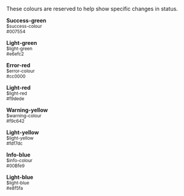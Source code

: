 <p class="abstract" style="border-bottom:hidden">These colours are reserved to help show specific changes in status.</p>

<div class="guide-colour-examples">
  <div class="guide-colour">
    <div class="swatch bg-success-green"></div>
    <p class="text"><strong>Success-green</strong><br/>
      <small>$success-colour<br/> #007554</small></p>
  </div>

  <div class="guide-colour">
    <div class="swatch bg-light-green"></div>
    <p class="text"><strong>Light-green</strong><br/>
      <small>$light-green<br/> #e6efc2</small></p>
  </div>

  <div class="guide-colour">
    <div class="swatch bg-error-red"></div>
    <p class="text"><strong>Error-red</strong><br/>
      <small>$error-colour<br/> #cc0000</small></p>
  </div>

  <div class="guide-colour">
    <div class="swatch bg-light-red"></div>
    <p class="text"><strong>Light-red</strong><br/>
      <small>$light-red<br/> #f9dede</small></p>
  </div>

  <div class="guide-colour">
    <div class="swatch bg-warning-yellow"></div>
    <p class="text"><strong>Warning-yellow</strong><br/>
      <small>$warning-colour<br/> #f9c642</small></p>
  </div>

  <div class="guide-colour">
    <div class="swatch bg-light-yellow"></div>
    <p class="text"><strong>Light-yellow</strong><br/>
      <small>$light-yellow<br/> #fdf7dc</small></p>
  </div>

  <div class="guide-colour">
    <div class="swatch bg-info-blue"></div>
    <p class="text"><strong>Info-blue</strong><br/>
      <small>$info-colour<br/> #00Bfe9</small></p>
  </div>

  <div class="guide-colour">
    <div class="swatch bg-light-blue"></div>
    <p class="text"><strong>Light-blue</strong><br/>
      <small>$light-blue<br/> #e8f5fa</small></p>
  </div>
</div>
